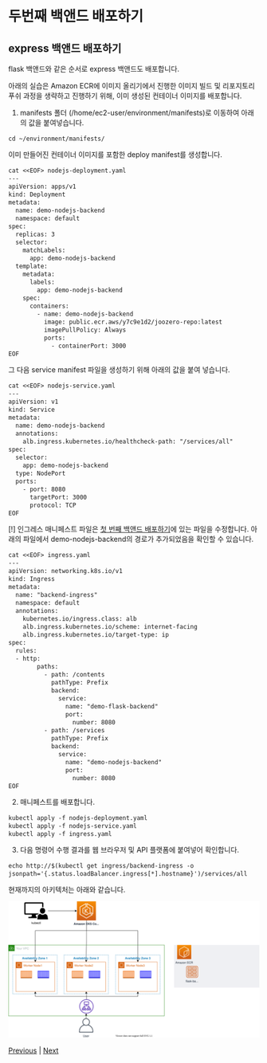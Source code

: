 # 두번째 백앤드 배포하기

## express 백앤드 배포하기
flask 백앤드와 같은 순서로 express 백앤드도 배포합니다.

아래의 실습은 Amazon ECR에 이미지 올리기에서 진행한 이미지 빌드 및 리포지토리 푸쉬 과정을 생략하고 진행하기 위해, 이미 생성된 컨테이너 이미지를 배포합니다.

1. manifests 폴더 (/home/ec2-user/environment/manifests)로 이동하여 아래의 값을 붙여넣습니다.

```
cd ~/environment/manifests/
```

이미 만들어진 컨테이너 이미지를 포함한 deploy manifest를 생성합니다.

```
cat <<EOF> nodejs-deployment.yaml
---
apiVersion: apps/v1
kind: Deployment
metadata:
  name: demo-nodejs-backend
  namespace: default
spec:
  replicas: 3
  selector:
    matchLabels:
      app: demo-nodejs-backend
  template:
    metadata:
      labels:
        app: demo-nodejs-backend
    spec:
      containers:
        - name: demo-nodejs-backend
          image: public.ecr.aws/y7c9e1d2/joozero-repo:latest
          imagePullPolicy: Always
          ports:
            - containerPort: 3000
EOF
```

그 다음 service manifest 파일을 생성하기 위해 아래의 값을 붙여 넣습니다.

```
cat <<EOF> nodejs-service.yaml
---
apiVersion: v1
kind: Service
metadata:
  name: demo-nodejs-backend
  annotations:
    alb.ingress.kubernetes.io/healthcheck-path: "/services/all"
spec:
  selector:
    app: demo-nodejs-backend
  type: NodePort
  ports:
    - port: 8080
      targetPort: 3000
      protocol: TCP
EOF
```

[!] 인그레스 매니페스트 파일은 [첫 번째 백앤드 배포하기](https://catalog.us-east-1.prod.workshops.aws/workshops/9c0aa9ab-90a9-44a6-abe1-8dff360ae428/ko-KR/70-deploy-service/100-flask-backend)에 있는 파일을 수정합니다. 아래의 파일에서 demo-nodejs-backend의 경로가 추가되었음을 확인할 수 있습니다.

```
cat <<EOF> ingress.yaml
---
apiVersion: networking.k8s.io/v1
kind: Ingress
metadata:
  name: "backend-ingress"
  namespace: default
  annotations:
    kubernetes.io/ingress.class: alb
    alb.ingress.kubernetes.io/scheme: internet-facing
    alb.ingress.kubernetes.io/target-type: ip
spec:
  rules:
  - http:
        paths:
          - path: /contents
            pathType: Prefix
            backend:
              service:
                name: "demo-flask-backend"
                port:
                  number: 8080
          - path: /services
            pathType: Prefix
            backend:
              service:
                name: "demo-nodejs-backend"
                port:
                  number: 8080
EOF
```

2. 매니페스트를 배포합니다.

```
kubectl apply -f nodejs-deployment.yaml
kubectl apply -f nodejs-service.yaml
kubectl apply -f ingress.yaml
```

3. 다음 명령어 수행 결과를 웹 브라우저 및 API 플랫폼에 붙여넣어 확인합니다.

```
echo http://$(kubectl get ingress/backend-ingress -o jsonpath='{.status.loadBalancer.ingress[*].hostname}')/services/all
```

현재까지의 아키텍처는 아래와 같습니다.

![](../images/second-service-deploy.svg)

[Previous](./100-flask-backend.md) | [Next](./300-frontend.md)

